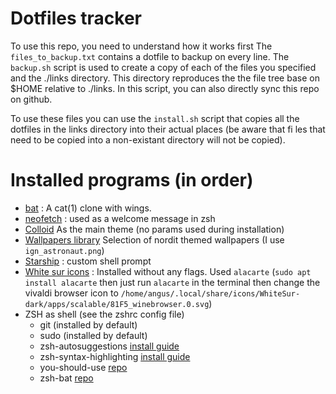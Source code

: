 
# Dotfiles tracker
To use this repo, you need to understand how it works first The `files_to_backup.txt` contains a dotfile to backup on every line. The `backup.sh` script is used to create a copy of each of the files you specified and the ./links directory. This directory reproduces the the file tree base on $HOME relative to ./links. In this script, you can also directly sync this repo on github. 

To use these files you can use the `install.sh` script that copies all the dotfiles in the links directory into their actual places (be aware that  fi les that need to be copied into a non-existant directory will not be copied).

# Installed programs (in order)
 - [bat](https://github.com/sharkdp/bat) : A cat(1) clone with wings.
 - [neofetch](https://doc.ubuntu-fr.org/neofetch) : used as a welcome message in zsh
 - [Colloid](https://github.com/vinceliuice/Colloid-gtk-theme) As the main theme (no params used during installation)
 - [Wallpapers library](https://github.com/linuxdotexe/nordic-wallpapers) Selection of nordit themed wallpapers (I use `ign_astronaut.png`)
 - [Starship](https://starship.rs/guide/) : custom shell prompt
 - [White sur icons](https://github.com/vinceliuice/WhiteSur-icon-theme) : Installed without any flags. Used `alacarte` (`sudo apt install alacarte` then just run `alacarte` in the terminal then change the vivaldi browser icon to `/home/angus/.local/share/icons/WhiteSur-dark/apps/scalable/81F5_winebrowser.0.svg`)
 - ZSH as shell (see the zshrc config file)
   - git (installed by default)
   - sudo (installed by default)
   - zsh-autosuggestions [install guide](https://github.com/zsh-users/zsh-autosuggestions/blob/master/INSTALL.md#oh-my-zsh)
   - zsh-syntax-highlighting [install guide](https://github.com/zsh-users/zsh-syntax-highlighting/blob/master/INSTALL.md)
   - you-should-use [repo](https://github.com/MichaelAquilina/zsh-you-should-use?tab=readme-ov-file)
   - zsh-bat [repo](https://github.com/fdellwing/zsh-bat)

